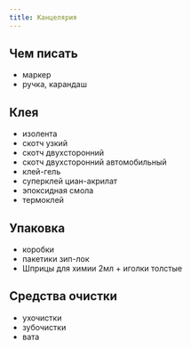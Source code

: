 ```yaml
---
title: Канцелярия
---
```


## Чем писать
- маркер
- ручка, карандаш

## Клея
- изолента
- cкотч узкий
- скотч двухсторонний
- скотч двухсторонний автомобильный
- клей-гель
- суперклей циан-акрилат
- эпоксидная смола
- термоклей

## Упаковка
- коробки
- пакетики зип-лок
- Шприцы для химии 2мл + иголки толстые


## Средства очистки
- ухочистки
- зубочистки
- вата
